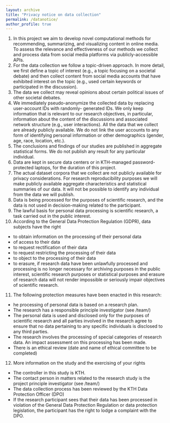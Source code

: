 ```yaml
---
layout: archive
title: "Privacy notice on data collection"
permalink: /datanotice/
author_profile: true
---
```


1. In this project we aim to develop novel computational methods for recommending, summarizing, and visualizing content in online media. To assess the relevance and effectiveness of our methods we collect and process data from social media platforms via publicly-accessible APIs.
2. For the data collection we follow a topic-driven approach. In more detail, we first define a topic of interest (e.g., a topic focusing on a societal debate) and then collect content from social media accounts that have exhibited interest on the topic (e.g., used certain keywords or participated in the discussion).
3. The data we collect may reveal opinions about certain political issues of other societal debates.
4. We immediately pseudo-anonymize the collected data by replacing user-account IDs with randomly- generated IDs. We only keep information that is relevant to our research objectives, in particular, information about the content of the discussions and associated network structure (e.g., user interactions). All the data that we collect are already publicly available. We do not link the user accounts to any form of identifying personal information or other demographics (gender, age, race, location, etc.).
5. The conclusions and findings of our studies are published in aggregate statistical forms. We do not publish any result for any particular individual.
6. Data are kept in secure data centers or in KTH-managed password-protected laptops, for the duration of this project.
7. The actual dataset corpora that we collect are not publicly available for privacy considerations. For research reproducibility purposes we will make publicly available aggregate characteristics and statistical summaries of our data. It will not be possible to identify any individual from the data we will publish.
8. Data is being processed for the purposes of scientific research, and the data is not used in decision-making related to the participant.
9. The lawful basis for personal data processing is scientific research, a task carried out in the public interest.
10. According to the General Data Protection Regulation (GDPR), data subjects have the right
  - to obtain information on the processing of their personal data
  - of access to their data
  - to request rectification of their data
  - to request restricting the processing of their data
  - to object to the processing of their data
  - to erasure, if research data have been unlawfully processed and processing is no longer necessary for
archiving purposes in the public interest, scientific research purposes or statistical purposes and erasure of research data will not render impossible or seriously impair objectives of scientific research.
11. The following protection measures have been enacted in this research:
  - he processing of personal data is based on a research plan.
  - The research has a responsible principle investigator (see /team/)
  - The personal data is used and disclosed only for the purposes of scientific research and all parties
involved in the research agree to ensure that no data pertaining to any specific individuals is disclosed
to any third parties.
  - The research involves the processing of special categories of research data. An impact assessment on
this processing has been made.
  - There is an ethical review (date and name of ethical committee to be completed) 
12. More information on the study and the exercising of your rights
  - The controller in this study is KTH.
  - The contact person in matters related to the research study is the project principle investigator (see /team/)
  - The data collection process has been reviewed by the KTH Data Protection Officer (DPO)
  - If the research participant sees that their data has been processed in violation of the General Data
Protection Regulation or data protection legislation, the participant has the right to lodge a complaint with the DPO.
